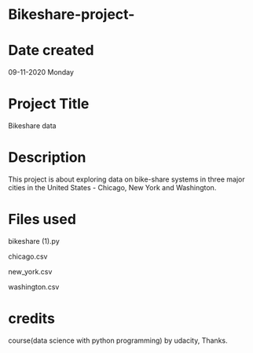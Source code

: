 # Bikeshare-project-

# Date created
09-11-2020 Monday

# Project Title
Bikeshare data 

# Description
This project is about exploring data on bike-share systems in three major cities in the United States - Chicago, New York and Washington.

# Files used 
bikeshare (1).py

chicago.csv

new_york.csv

washington.csv

# credits 
course(data science with python programming) by udacity, Thanks.
